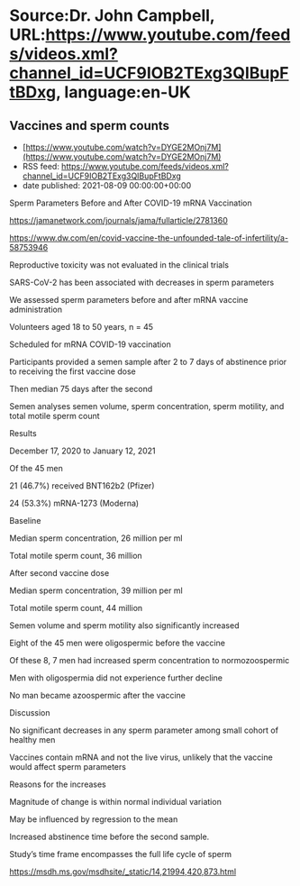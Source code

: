 # Source:Dr. John Campbell, URL:https://www.youtube.com/feeds/videos.xml?channel_id=UCF9IOB2TExg3QIBupFtBDxg, language:en-UK

## Vaccines and sperm counts
 - [https://www.youtube.com/watch?v=DYGE2MOnj7M](https://www.youtube.com/watch?v=DYGE2MOnj7M)
 - RSS feed: https://www.youtube.com/feeds/videos.xml?channel_id=UCF9IOB2TExg3QIBupFtBDxg
 - date published: 2021-08-09 00:00:00+00:00

Sperm Parameters Before and After COVID-19 mRNA Vaccination

https://jamanetwork.com/journals/jama/fullarticle/2781360

https://www.dw.com/en/covid-vaccine-the-unfounded-tale-of-infertility/a-58753946

Reproductive toxicity was not evaluated in the clinical trials

SARS-CoV-2 has been associated with decreases in sperm parameters

We assessed sperm parameters before and after mRNA vaccine administration

Volunteers aged 18 to 50 years, n = 45

Scheduled for mRNA COVID-19 vaccination

Participants provided a semen sample after 2 to 7 days of abstinence
prior to receiving the first vaccine dose

Then median 75 days after the second

Semen analyses semen volume, sperm concentration, sperm motility, and total motile sperm count

Results

December 17, 2020 to January 12, 2021

Of the 45 men

21 (46.7%) received BNT162b2 (Pfizer)

24 (53.3%) mRNA-1273 (Moderna)

Baseline

Median sperm concentration, 26 million per ml

Total motile sperm count, 36 million

After second vaccine dose

Median sperm concentration, 39 million per ml

Total motile sperm count, 44 million

Semen volume and sperm motility also significantly increased

Eight of the 45 men were oligospermic before the vaccine

Of these 8, 7 men had increased sperm concentration to normozoospermic

Men with oligospermia did not experience further decline

No man became azoospermic after the vaccine

Discussion

No significant decreases in any sperm parameter among small cohort of healthy men

Vaccines contain mRNA and not the live virus, unlikely that the vaccine would affect sperm parameters

Reasons for the increases

Magnitude of change is within normal individual variation

May be influenced by regression to the mean

Increased abstinence time before the second sample. 

Study’s time frame encompasses the full life cycle of sperm

https://msdh.ms.gov/msdhsite/_static/14,21994,420,873.html


